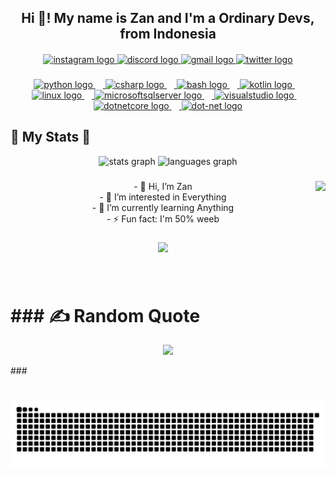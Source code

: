 <h2 align="center">Hi 👋! My name is Zan and I'm a Ordinary Devs, from Indonesia</h2>

####

<div align="center">
  <a href="https://instagram.com/zanz4k" target="_blank">
    <img src="https://img.shields.io/static/v1?message=Instagram&logo=instagram&label=&color=E4405F&logoColor=white&labelColor=&style=for-the-badge" height="35" alt="instagram logo"  />
  </a>
  <a href="http://discordapp.com/users/712198323712294932" target="_blank">
    <img src="https://img.shields.io/static/v1?message=Discord&logo=discord&label=&color=7289DA&logoColor=white&labelColor=&style=for-the-badge" height="35" alt="discord logo"  />
  </a>
  <a href="https://mail.google.com/mail/?view=cm&fs=1&to=fauzanfirdaus1966@gmail.com" target="_blank">
    <img src="https://img.shields.io/static/v1?message=Gmail&logo=gmail&label=&color=D14836&logoColor=white&labelColor=&style=for-the-badge" height="35" alt="gmail logo"  />
  </a>
  <a href="https://x.com/OzanYgY" target="_blank">
    <img src="https://img.shields.io/static/v1?message=Twitter&logo=twitter&label=&color=1DA1F2&logoColor=white&labelColor=&style=for-the-badge" height="35" alt="twitter logo"  />
  </a>
</div>

###

<div align="center">
  <a href="https://www.python.org/" target="_blank">
  <img src="https://cdn.jsdelivr.net/gh/devicons/devicon/icons/python/python-original.svg" height="30" alt="python logo"  />
  <img width="12" />
  </a>
  <a href="https://dotnet.microsoft.com/en-us/languages/csharp" target="_blank">
  <img src="https://cdn.jsdelivr.net/gh/devicons/devicon/icons/csharp/csharp-original.svg" height="30" alt="csharp logo"  />
  <img width="12" />
  </a>
  <a href="https://www.gnu.org/software/bash/" target="_blank">
  <img src="https://cdn.jsdelivr.net/gh/devicons/devicon/icons/bash/bash-original.svg" height="30" alt="bash logo"  />
  <img width="12" />
  </a>
  <a href="https://kotlinlang.org/" target="_blank">
  <img src="https://cdn.jsdelivr.net/gh/devicons/devicon/icons/kotlin/kotlin-original.svg" height="30" alt="kotlin logo"  />
  <img width="12" />
    <a href="https://archlinux.org/" target="_blank">
  <img src="https://cdn.jsdelivr.net/gh/devicons/devicon/icons/linux/linux-original.svg" height="30" alt="linux logo"  />
  <img width="12" />
    </a>
    <a href="https://www.microsoft.com/en-us/sql-server/sql-server-2022" target="_blank">
  <img src="https://cdn.jsdelivr.net/gh/devicons/devicon/icons/microsoftsqlserver/microsoftsqlserver-plain.svg" height="30" alt="microsoftsqlserver logo"  />
  <img width="12" />
    </a>
    <a href="https://visualstudio.microsoft.com/vs/" target="_blank">
  <img src="https://cdn.jsdelivr.net/gh/devicons/devicon/icons/visualstudio/visualstudio-plain.svg" height="30" alt="visualstudio logo"  />
  <img width="12" />
    </a>
    <a href="https://dotnet.microsoft.com/id-id/" target="_blank">
  <img src="https://cdn.jsdelivr.net/gh/devicons/devicon/icons/dotnetcore/dotnetcore-original.svg" height="30" alt="dotnetcore logo"  />
  <img width="12" />
    </a>
    <a href="https://dotnet.microsoft.com/id-id/" target="_blank">
  <img src="https://cdn.jsdelivr.net/gh/devicons/devicon/icons/dot-net/dot-net-original.svg" height="30" alt="dot-net logo"  />
    </a>
</div>

###
<h2>🌟 My Stats 🌟</h2>
<div align="center">
  <img src="https://github-readme-stats.vercel.app/api?username=Fauzan-Fz&theme=dracula&show_icons=true&include_all_commit=true&0" height="150" alt="stats graph"  />
  <img src="https://github-readme-stats.vercel.app/api/top-langs?username=Fauzan-Fz&locale=en&hide_title=false&layout=compact&card_width=320&langs_count=5&theme=dracula&hide_border=false" height="150" alt="languages graph"  />
</div>

###

<img align="right" height="150" src="https://i.imgflip.com/9k1w0z.gif"  />

###

<p align="center">- 👋 Hi, I’m Zan<br>- 👀 I’m interested in Everything <br>- 🌱 I’m currently learning Anything<br>- ⚡ Fun fact:  I'm 50% weeb </p>

###

<div align="center">
  <img height="50" src="https://tenor.com/view/oiia-oiiaoiia-oiia-oiia-cat-gif-13397875673260883779.gif"  />
</div>

###
<br>
<h1>### ✍️ Random Quote</h1>
 
<div align="center">
  
![](https://quotes-github-readme.vercel.app/api?type=horizontal&theme=radical)
  
</div>
###
<!-- <br clear="both"> -->
<h1></h1>
<img align="center" src="https://raw.githubusercontent.com/Fauzan-Fz/Fauzan-Fz/output/snake.svg" alt="Snake animation" />

###
